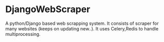 # DjangoWebScraper
A python/Django based web scrapping system. It consists of scraper for many websites (keeps on updating new..). It uses Celery,Redis to handle multiprocessing.
